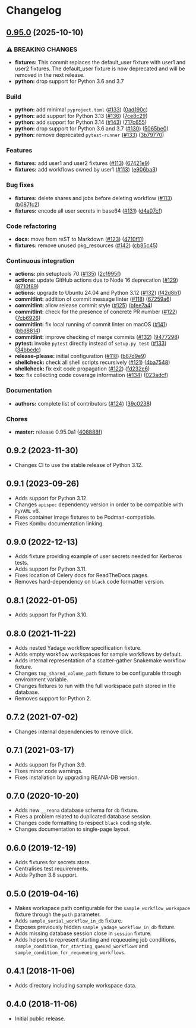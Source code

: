 # Changelog

## [0.95.0](https://github.com/reanahub/pytest-reana/compare/0.9.2...0.95.0) (2025-10-10)


### ⚠ BREAKING CHANGES

* **fixtures:** This commit replaces the default_user fixture with user1 and user2 fixtures. The default_user fixture is now deprecated and will be removed in the next release.
* **python:** drop support for Python 3.6 and 3.7

### Build

* **python:** add minimal `pyproject.toml` ([#133](https://github.com/reanahub/pytest-reana/issues/133)) ([0ad190c](https://github.com/reanahub/pytest-reana/commit/0ad190c027c3707ffed14321845c8aa19a6d0111))
* **python:** add support for Python 3.13 ([#136](https://github.com/reanahub/pytest-reana/issues/136)) ([7ce8c29](https://github.com/reanahub/pytest-reana/commit/7ce8c293c00807e07d61068bce33208f511544c5))
* **python:** add support for Python 3.14 ([#143](https://github.com/reanahub/pytest-reana/issues/143)) ([717c655](https://github.com/reanahub/pytest-reana/commit/717c655737b4d0bbd5c9d212e8717f157d5038ae))
* **python:** drop support for Python 3.6 and 3.7 ([#130](https://github.com/reanahub/pytest-reana/issues/130)) ([5065be0](https://github.com/reanahub/pytest-reana/commit/5065be0ae2afe63861c0a112a56c836c8682fec0))
* **python:** remove deprecated `pytest-runner` ([#133](https://github.com/reanahub/pytest-reana/issues/133)) ([3b79770](https://github.com/reanahub/pytest-reana/commit/3b797703f8ababf7efe6a2c73cd50c2661e6a779))


### Features

* **fixtures:** add user1 and user2 fixtures ([#113](https://github.com/reanahub/pytest-reana/issues/113)) ([67421e9](https://github.com/reanahub/pytest-reana/commit/67421e9e50997c0d3b076e7b5d994cb325a928e5))
* **fixtures:** add workflows owned by user1 ([#113](https://github.com/reanahub/pytest-reana/issues/113)) ([e906ba3](https://github.com/reanahub/pytest-reana/commit/e906ba3866288231df6d62c3542e8ce916f0c2cd))


### Bug fixes

* **fixtures:** delete shares and jobs before deleting workflow ([#113](https://github.com/reanahub/pytest-reana/issues/113)) ([b087fc2](https://github.com/reanahub/pytest-reana/commit/b087fc2b1c92e441ef31354b0a7b0b096530958f))
* **fixtures:** encode all user secrets in base64 ([#131](https://github.com/reanahub/pytest-reana/issues/131)) ([d4a07cf](https://github.com/reanahub/pytest-reana/commit/d4a07cfb08e9f73a26538e787c5e2d4be48b06b7))


### Code refactoring

* **docs:** move from reST to Markdown ([#123](https://github.com/reanahub/pytest-reana/issues/123)) ([4710f11](https://github.com/reanahub/pytest-reana/commit/4710f1195557c5e1ae1a993084f26010e035f822))
* **fixtures:** remove unused pkg_resources ([#142](https://github.com/reanahub/pytest-reana/issues/142)) ([cb85c45](https://github.com/reanahub/pytest-reana/commit/cb85c45442432c90c6022fdbd1bd649cbfa68d31))


### Continuous integration

* **actions:** pin setuptools 70 ([#135](https://github.com/reanahub/pytest-reana/issues/135)) ([2c1995f](https://github.com/reanahub/pytest-reana/commit/2c1995fc4a319a9d5003476101b1e5014e6babb3))
* **actions:** update GitHub actions due to Node 16 deprecation ([#129](https://github.com/reanahub/pytest-reana/issues/129)) ([8710f89](https://github.com/reanahub/pytest-reana/commit/8710f8923d00096205d228a8d71b86f161e66141))
* **actions:** upgrade to Ubuntu 24.04 and Python 3.12 ([#132](https://github.com/reanahub/pytest-reana/issues/132)) ([f42d8b1](https://github.com/reanahub/pytest-reana/commit/f42d8b16d274310682aa703860c43bd70b4a2c91))
* **commitlint:** addition of commit message linter ([#118](https://github.com/reanahub/pytest-reana/issues/118)) ([67259a6](https://github.com/reanahub/pytest-reana/commit/67259a6c33413c84b53528413b88556b9cd2fb5d))
* **commitlint:** allow release commit style ([#125](https://github.com/reanahub/pytest-reana/issues/125)) ([bfee7a4](https://github.com/reanahub/pytest-reana/commit/bfee7a43c22771a8c3a39df81307029d1c6975f1))
* **commitlint:** check for the presence of concrete PR number ([#122](https://github.com/reanahub/pytest-reana/issues/122)) ([7cb6926](https://github.com/reanahub/pytest-reana/commit/7cb69260b2b4bfbcdf1de02b64fbc180db67fb81))
* **commitlint:** fix local running of commit linter on macOS ([#141](https://github.com/reanahub/pytest-reana/issues/141)) ([bbd8814](https://github.com/reanahub/pytest-reana/commit/bbd8814a24708f93fda0dcb9c8d5d5a985e01841))
* **commitlint:** improve checking of merge commits ([#132](https://github.com/reanahub/pytest-reana/issues/132)) ([9477298](https://github.com/reanahub/pytest-reana/commit/94772988a727936c5979730d577bfb60a25d4eb2))
* **pytest:** invoke `pytest` directly instead of `setup.py test` ([#133](https://github.com/reanahub/pytest-reana/issues/133)) ([34bbcdc](https://github.com/reanahub/pytest-reana/commit/34bbcdc56a06e11a901dd4adece0e0d46db0d61c))
* **release-please:** initial configuration ([#118](https://github.com/reanahub/pytest-reana/issues/118)) ([b87d9e9](https://github.com/reanahub/pytest-reana/commit/b87d9e973a35ae00bc76422fc39f444dea36a8ae))
* **shellcheck:** check all shell scripts recursively ([#121](https://github.com/reanahub/pytest-reana/issues/121)) ([4ba7548](https://github.com/reanahub/pytest-reana/commit/4ba754893b5b20981413c812464e8171d6eebe29))
* **shellcheck:** fix exit code propagation ([#122](https://github.com/reanahub/pytest-reana/issues/122)) ([fd232e6](https://github.com/reanahub/pytest-reana/commit/fd232e6f1da0cd714755629376b8f0947597a387))
* **tox:** fix collecting code coverage information ([#134](https://github.com/reanahub/pytest-reana/issues/134)) ([023adcf](https://github.com/reanahub/pytest-reana/commit/023adcfef060f4599abd633bb3ee962e134a97ff))


### Documentation

* **authors:** complete list of contributors ([#124](https://github.com/reanahub/pytest-reana/issues/124)) ([39c0238](https://github.com/reanahub/pytest-reana/commit/39c0238b453c570e7d451669a53c63c7cf351650))


### Chores

* **master:** release 0.95.0a1 ([408888f](https://github.com/reanahub/pytest-reana/commit/408888f301e9f2514c284f79ab3e342be93ec2db))

## 0.9.2 (2023-11-30)

- Changes CI to use the stable release of Python 3.12.

## 0.9.1 (2023-09-26)

- Adds support for Python 3.12.
- Changes `apispec` dependency version in order to be compatible with `PyYAML` v6.
- Fixes container image fixtures to be Podman-compatible.
- Fixes Kombu documentation linking.

## 0.9.0 (2022-12-13)

- Adds fixture providing example of user secrets needed for Kerberos tests.
- Adds support for Python 3.11.
- Fixes location of Celery docs for ReadTheDocs pages.
- Removes hard-dependency on `black` code formatter version.

## 0.8.1 (2022-01-05)

- Adds support for Python 3.10.

## 0.8.0 (2021-11-22)

- Adds nested Yadage workflow specification fixture.
- Adds empty workflow workspaces for sample workflows by default.
- Adds internal representation of a scatter-gather Snakemake workflow fixture.
- Changes `tmp_shared_volume_path` fixture to be configurable through environment variable.
- Changes fixtures to run with the full workspace path stored in the database.
- Removes support for Python 2.

## 0.7.2 (2021-07-02)

- Changes internal dependencies to remove click.

## 0.7.1 (2021-03-17)

- Adds support for Python 3.9.
- Fixes minor code warnings.
- Fixes installation by upgrading REANA-DB version.

## 0.7.0 (2020-10-20)

- Adds new `__reana` database schema for `db` fixture.
- Fixes a problem related to duplicated database session.
- Changes code formatting to respect `black` coding style.
- Changes documentation to single-page layout.

## 0.6.0 (2019-12-19)

- Adds fixtures for secrets store.
- Centralises test requirements.
- Adds Python 3.8 support.

## 0.5.0 (2019-04-16)

- Makes workspace path configurable for the `sample_workflow_workspace`
  fixture through the `path` parameter.
- Adds `sample_serial_workflow_in_db` fixture.
- Exposes previously hidden `sample_yadage_workflow_in_db` fixture.
- Adds missing database session close in `session` fixture.
- Adds helpers to represent starting and requeueing job conditions,
  `sample_condition_for_starting_queued_workflows` and
  `sample_condition_for_requeueing_workflows`.

## 0.4.1 (2018-11-06)

- Adds directory including sample workspace data.

## 0.4.0 (2018-11-06)

- Initial public release.
